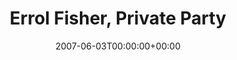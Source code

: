 ---
templateKey: event
guid: 0893e93a-6eab-11ea-99c5-002590d1d1b0
date: 2007-06-03T00:00:00+00:00
eventTime: '2-5pm'
title: Errol Fisher, Private Party
artist: Errol Fisher
city: Toronto
venue: Private Party
group: Tim Shia
guests: Dave McMorrow
---